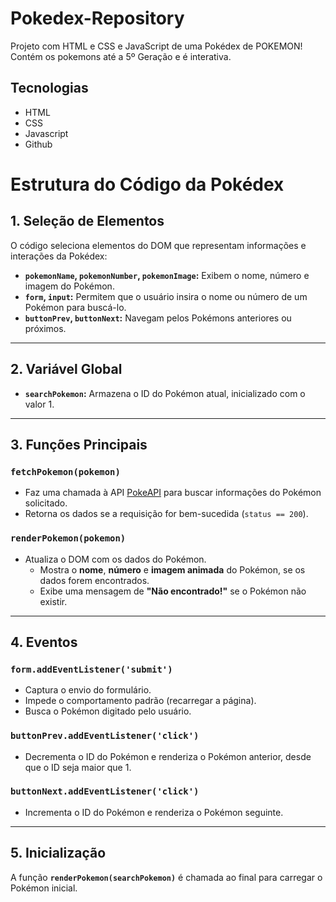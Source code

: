 # Pokedex-Repository

Projeto com HTML e CSS e JavaScript de uma Pokédex de POKEMON! Contém os pokemons até a 5º Geração e é interativa.


## Tecnologias
- HTML
- CSS
- Javascript
- Github


# Estrutura do Código da Pokédex

## 1. Seleção de Elementos
O código seleciona elementos do DOM que representam informações e interações da Pokédex:

- **`pokemonName`, `pokemonNumber`, `pokemonImage`:** Exibem o nome, número e imagem do Pokémon.
- **`form`, `input`:** Permitem que o usuário insira o nome ou número de um Pokémon para buscá-lo.
- **`buttonPrev`, `buttonNext`:** Navegam pelos Pokémons anteriores ou próximos.

---

## 2. Variável Global
- **`searchPokemon`:** Armazena o ID do Pokémon atual, inicializado com o valor 1.

---

## 3. Funções Principais

### **`fetchPokemon(pokemon)`**
- Faz uma chamada à API [PokeAPI](https://pokeapi.co/) para buscar informações do Pokémon solicitado.
- Retorna os dados se a requisição for bem-sucedida (`status == 200`).

### **`renderPokemon(pokemon)`**
- Atualiza o DOM com os dados do Pokémon.
  - Mostra o **nome**, **número** e **imagem animada** do Pokémon, se os dados forem encontrados.
  - Exibe uma mensagem de **"Não encontrado!"** se o Pokémon não existir.

---

## 4. Eventos

### **`form.addEventListener('submit')`**
- Captura o envio do formulário.
- Impede o comportamento padrão (recarregar a página).
- Busca o Pokémon digitado pelo usuário.

### **`buttonPrev.addEventListener('click')`**
- Decrementa o ID do Pokémon e renderiza o Pokémon anterior, desde que o ID seja maior que 1.

### **`buttonNext.addEventListener('click')`**
- Incrementa o ID do Pokémon e renderiza o Pokémon seguinte.

---

## 5. Inicialização
A função **`renderPokemon(searchPokemon)`** é chamada ao final para carregar o Pokémon inicial.
